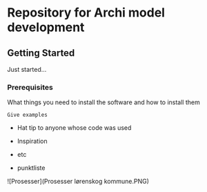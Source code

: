 # Repository for Archi model development
## Getting Started

Just started...

### Prerequisites

What things you need to install the software and how to install them

```
Give examples
```

* Hat tip to anyone whose code was used
* Inspiration
* etc

* punktliste

![Prosesser](Prosesser lørenskog kommune.PNG)
